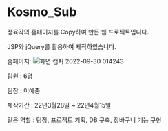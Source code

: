 # Kosmo_Sub
정육각의 홈페이지를 Copy하여 만든 웹 프로젝트입니다.

JSP와 jQuery를 활용하여 제작하였습니다.

홈페이지:
![화면 캡처 2022-09-30 014243](https://user-images.githubusercontent.com/106857917/193089886-e244388c-df38-48a3-bf24-148467487e9d.png)

팀원 : 6명

팀장 : 이예중

제작기간 : 22년3월28일 ~ 22년4월15일

맡은 역할 : 팀장, 프로젝트 기획, DB 구축, 장바구니 기능 구현
